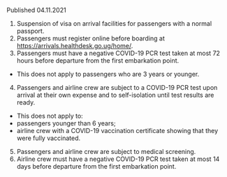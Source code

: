 Published 04.11.2021
1. Suspension of visa on arrival facilities for passengers with a normal passport.
2. Passengers must register online before boarding at <a href="https://arrivals.healthdesk.go.ug/home/">https://arrivals.healthdesk.go.ug/home/</a>.
3. Passengers must have a negative COVID-19 PCR test taken at most 72 hours before departure from the first embarkation point.
- This does not apply to passengers who are 3 years or younger.
4. Passengers and airline crew are subject to a COVID-19 PCR test upon arrival at their own expense and to self-isolation until test results are ready.
- This does not apply to:
- passengers younger than 6 years;
- airline crew with a COVID-19 vaccination certificate showing that they were fully vaccinated.
5. Passengers and airline crew are subject to medical screening.
6. Airline crew must have a negative COVID-19 PCR test taken at most 14 days before departure from the first embarkation point.